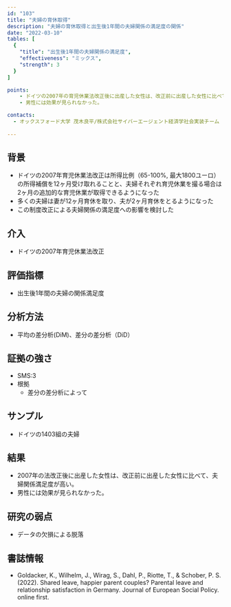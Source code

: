 ```yaml
---
id: "103"
title: "夫婦の育休取得"
description: "夫婦の育休取得と出生後1年間の夫婦関係の満足度の関係"
date: "2022-03-10"
tables: [
  {
    "title": "出生後1年間の夫婦関係の満足度",
    "effectiveness": "ミックス",
    "strength": 3
  }
]

points:
    - ドイツの2007年の育児休業法改正後に出産した女性は、改正前に出産した女性に比べて、夫婦関係満足度が高い。
    - 男性には効果が見られなかった。

contacts:
  - オックスフォード大学 茂木良平/株式会社サイバーエージェント経済学社会実装チーム
  
---
```


## 背景
- ドイツの2007年育児休業法改正は所得比例（65-100%, 最大1800ユーロ）の所得補償を12ヶ月受け取れることと、夫婦それぞれ育児休業を撮る場合は2ヶ月の追加的な育児休業が取得できるようになった
- 多くの夫婦は妻が12ヶ月育休を取り、夫が2ヶ月育休をとるようになった
- この制度改正による夫婦関係の満足度への影響を検討した

## 介入
- ドイツの2007年育児休業法改正

## 評価指標
- 出生後1年間の夫婦の関係満足度

## 分析方法
- 平均の差分析(DiM)、差分の差分析（DiD）

## 証拠の強さ
- SMS:3
- 根拠 
    - 差分の差分析によって

## サンプル
- ドイツの1403組の夫婦

## 結果
- 2007年の法改正後に出産した女性は、改正前に出産した女性に比べて、夫婦関係満足度が高い。
- 男性には効果が見られなかった。

## 研究の弱点
- データの欠損による脱落

## 書誌情報
- Goldacker, K., Wilhelm, J., Wirag, S., Dahl, P., Riotte, T., & Schober, P. S. (2022). Shared leave, happier parent couples? Parental leave and relationship satisfaction in Germany. Journal of European Social Policy. online first.
